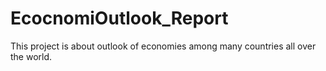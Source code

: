# EcocnomiOutlook_Report
This project is about outlook of economies among many countries all over the world.
